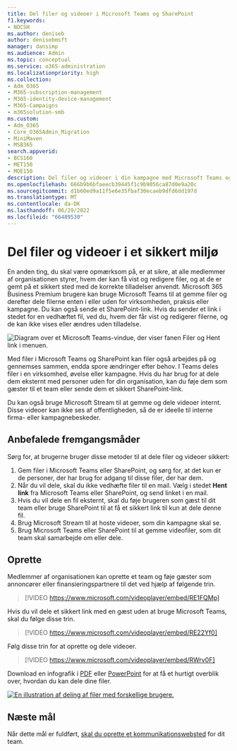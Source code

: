 ```yaml
---
title: Del filer og videoer i Microsoft Teams og SharePoint
f1.keywords:
- NOCSH
ms.author: deniseb
author: denisebmsft
manager: dansimp
ms.audience: Admin
ms.topic: conceptual
ms.service: o365-administration
ms.localizationpriority: high
ms.collection:
- Adm_O365
- M365-subscription-management
- M365-identity-device-management
- M365-Campaigns
- m365solution-smb
ms.custom:
- Adm_O365
- Core_O365Admin_Migration
- MiniMaven
- MSB365
search.appverid:
- BCS160
- MET150
- MOE150
description: Del filer og videoer i din kampagne med Microsoft Teams og SharePoint. Microsoft 365 Business Premium omfatter Teams, som er en fantastisk måde at dele filer og videoer på en sikker måde.
ms.openlocfilehash: 666b9b6bfaeecb39445f1c9b9056ca87d0e9a20c
ms.sourcegitcommit: d1b60ed9a11f5e6e35fbaf30ecaeb9dfd6dd197d
ms.translationtype: MT
ms.contentlocale: da-DK
ms.lasthandoff: 06/29/2022
ms.locfileid: "66489530"
---
```

# <a name="share-files-and-videos-in-a-safe-environment"></a>Del filer og videoer i et sikkert miljø


En anden ting, du skal være opmærksom på, er at sikre, at alle medlemmer af organisationen styrer, hvem der kan få vist og redigere filer, og at de er gemt på et sikkert sted med de korrekte tilladelser anvendt. Microsoft 365 Business Premium brugere kan bruge Microsoft Teams til at gemme filer og derefter dele filerne enten i eller uden for virksomheden, praksis eller kampagne. Du kan også sende et SharePoint-link. Hvis du sender et link i stedet for en vedhæftet fil, ved du, hvem der får vist og redigerer filerne, og de kan ikke vises eller ændres uden tilladelse.

![Diagram over et Microsoft Teams-vindue, der viser fanen Filer og Hent link i menuen.](../media/m365-democracy-teams-sharefiles.png)

Med filer i Microsoft Teams og SharePoint kan filer også arbejdes på og gennemses sammen, endda spore ændringer efter behov. I Teams deles filer i en virksomhed, øvelse eller kampagne. Hvis du har brug for at dele dem eksternt med personer uden for din organisation, kan du føje dem som gæster til et team eller sende dem et sikkert SharePoint-link.

Du kan også bruge Microsoft Stream til at gemme og dele videoer internt. Disse videoer kan ikke ses af offentligheden, så de er ideelle til interne firma- eller kampagnebeskeder.

## <a name="best-practices"></a>Anbefalede fremgangsmåder

Sørg for, at brugerne bruger disse metoder til at dele filer og videoer sikkert:

1. Gem filer i Microsoft Teams eller SharePoint, og sørg for, at det kun er de personer, der har brug for adgang til disse filer, der har dem.
2. Når du vil dele, skal du ikke vedhæfte filer til en mail. Vælg i stedet **Hent link** fra Microsoft Teams eller SharePoint, og send linket i en mail.
3. Hvis du vil dele en fil eksternt, skal du føje brugeren som gæst til dit team eller bruge SharePoint til at få et sikkert link til kun at dele denne fil.
4. Brug Microsoft Stream til at hoste videoer, som din kampagne skal se.
5. Brug Microsoft Teams eller SharePoint til at gemme videofiler, som dit team skal samarbejde om eller dele.

## <a name="set-up"></a>Oprette

Medlemmer af organisationen kan oprette et team og føje gæster som annoncører eller finansieringspartnere til det ved hjælp af følgende trin.

> [!VIDEO https://www.microsoft.com/videoplayer/embed/RE1FQMp]

Hvis du vil dele et sikkert link med en gæst uden at bruge Microsoft Teams, skal du følge disse trin.

> [!VIDEO https://www.microsoft.com/videoplayer/embed/RE22Yf0]

Følg disse trin for at oprette og dele videoer.

> [!VIDEO https://www.microsoft.com/videoplayer/embed/RWrv0F]

Download en infografik i [PDF](https://go.microsoft.com/fwlink/?linkid=2079435) eller [PowerPoint](https://go.microsoft.com/fwlink/?linkid=2079438) for at få et hurtigt overblik over, hvordan du kan dele dine filer.

[![En illustration af deling af filer med forskellige brugere.](../media/ShareYourfiles-thumb-358x201.png)](https://go.microsoft.com/fwlink/?linkid=2079435)

## <a name="next-objective"></a>Næste mål

Når dette mål er fuldført, [skal du oprette et kommunikationswebsted](create-communications-site.md) for dit team.

